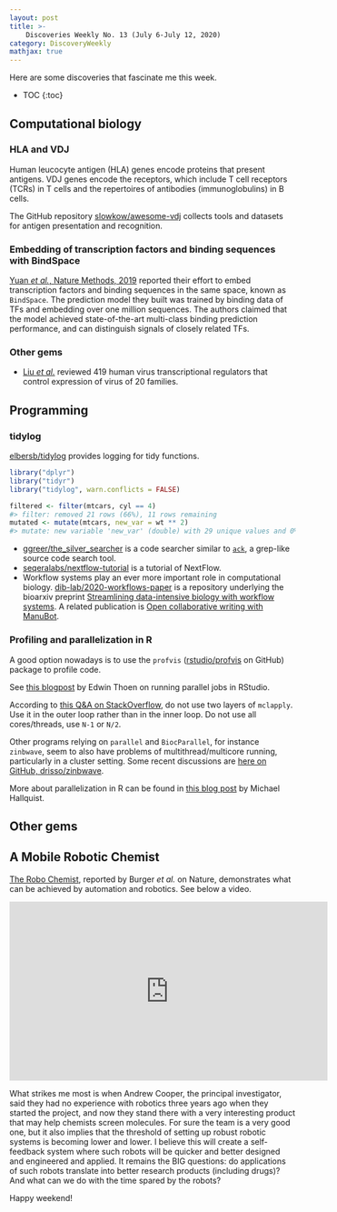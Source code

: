 ```yaml
---
layout: post
title: >-
    Discoveries Weekly No. 13 (July 6-July 12, 2020)
category: DiscoveryWeekly
mathjax: true
---
```


Here are some discoveries that fascinate me this week.

* TOC
{:toc}

## Computational biology

### HLA and VDJ

Human leucocyte antigen (HLA) genes encode proteins that present antigens. VDJ
genes encode the receptors, which include T cell receptors (TCRs) in T cells and
the repertoires of antibodies (immunoglobulins) in B cells.

The GitHub repository
[slowkow/awesome-vdj](https://github.com/slowkow/awesome-vdj) collects tools and
datasets for antigen presentation and recognition.

### Embedding of transcription factors and binding sequences with BindSpace

[Yuan *et al.*, Nature Methods,
2019](https://www.nature.com/articles/s41592-019-0511-y) reported their effort
to embed transcription factors and binding sequences in the same space, known as
`BindSpace`. The prediction model they built was trained by binding data of TFs
and embedding over one million sequences. The authors claimed that the model
achieved state-of-the-art multi-class binding prediction performance, and can
distinguish signals of closely related TFs.

### Other gems

* [Liu *et al.*](https://www.cell.com/cell/fulltext/S0092-8674(20)30755-8)
    reviewed 419 human virus transcriptional regulators that control expression
    of virus of 20 families.

## Programming

### tidylog

[elbersb/tidylog](https://github.com/elbersb/tidylog) provides logging for tidy
functions.

```R
library("dplyr")
library("tidyr")
library("tidylog", warn.conflicts = FALSE)

filtered <- filter(mtcars, cyl == 4)
#> filter: removed 21 rows (66%), 11 rows remaining
mutated <- mutate(mtcars, new_var = wt ** 2)
#> mutate: new variable 'new_var' (double) with 29 unique values and 0% NA
```

* [ggreer/the_silver_searcher](https://github.com/ggreer/the_silver_searcher) is
a code searcher similar to [`ack`](https://beyondgrep.com/), a grep-like source
code search tool.
* [seqeralabs/nextflow-tutorial](https://github.com/seqeralabs/nextflow-tutorial)
is a tutorial of NextFlow.
*  Workflow
systems play an ever more important role in computational biology.
[dib-lab/2020-workflows-paper](https://github.com/dib-lab/2020-workflows-paper)
is a repository underlying the bioarxiv preprint [Streamlining data-intensive
biology with workflow
systems](https://www.biorxiv.org/content/10.1101/2020.06.30.178673v1). A related
publication is [Open collaborative writing with
ManuBot](https://greenelab.github.io/meta-review/).

### Profiling and parallelization in R

A good option nowadays is to use the `profvis`
([rstudio/profvis](https://github.com/rstudio/profvis) on GitHub) package to
profile code.

See [this blogpost](https://edwinth.github.io/blog/parallel-jobs/) by Edwin
Thoen on running parallel jobs in RStudio.

According to [this Q&A on
StackOverflow](https://stackoverflow.com/questions/54649608/mclapply-performs-significantly-worse-than-lapply-how-can-i-speed-things-up),
do not use two layers of `mclapply`. Use it in the outer loop rather than in the
inner loop. Do not use all cores/threads, use `N-1` or `N/2`.

Other programs relying on `parallel` and `BiocParallel`, for instance
`zinbwave`, seem to also have problems of multithread/multicore running,
particularly in a cluster setting. Some recent discussions are
[here on GitHub, drisso/zinbwave](https://github.com/drisso/zinbwave/issues/38).

More about parallelization in R can be found in [this blog
post](https://psu-psychology.github.io/r-bootcamp-2018/talks/parallel_r.html) by
Michael Hallquist.

## Other gems

## A Mobile Robotic Chemist

[The Robo Chemist](https://www.nature.com/articles/s41586-020-2442-2), reported
by Burger *et al.* on Nature, demonstrates what can be achieved by automation
and robotics. See below a video.

<iframe width="560" height="315" src="https://www.youtube.com/embed/dRT3tepdMyI"
frameborder="0" allow="accelerometer; autoplay; encrypted-media; gyroscope;
picture-in-picture" allowfullscreen></iframe>

What strikes me most is when Andrew Cooper, the principal investigator, said
they had no experience with robotics three years ago when they started the
project, and now they stand there with a very interesting product that may help
chemists screen molecules. For sure the team is a very good one, but it also
implies that the threshold of setting up robust robotic systems is becoming
lower and lower. I believe this will create a self-feedback system where such
robots will be quicker and better designed and engineered and applied. It
remains the BIG questions: do applications of such robots translate into better
research products (including drugs)? And what can we do with the time spared by
the robots?

Happy weekend!
